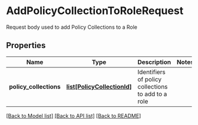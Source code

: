 # AddPolicyCollectionToRoleRequest

Request body used to add Policy Collections to a Role

## Properties
Name | Type | Description | Notes
------------ | ------------- | ------------- | -------------
**policy_collections** | [**list[PolicyCollectionId]**](PolicyCollectionId.md) | Identifiers of policy collections to add to a role | 

[[Back to Model list]](../README.md#documentation-for-models) [[Back to API list]](../README.md#documentation-for-api-endpoints) [[Back to README]](../README.md)


